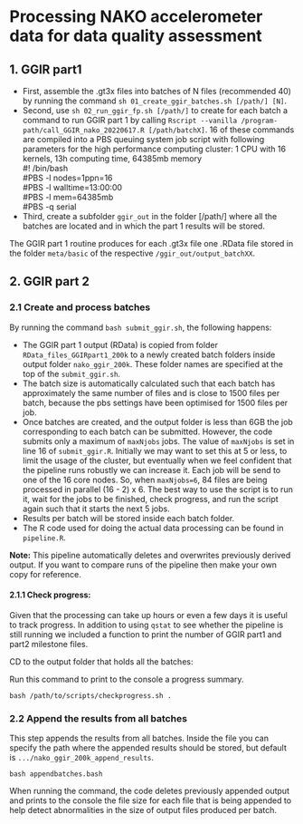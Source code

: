 # Processing NAKO accelerometer data for data quality assessment

## 1. GGIR part1

- First, assemble the .gt3x files into batches of N files (recommended 40) by running the command `sh 01_create_ggir_batches.sh [/path/] [N]`.
- Second, use `sh 02_run_ggir_fp.sh [/path/]` to create for each batch a command to run GGIR part 1 by calling `Rscript --vanilla /program-path/call_GGIR_nako_20220617.R [/path/batchX]`. 16 of these commands are compiled into a PBS queuing system job script with following parameters for the high performance computing cluster: 1 CPU with 16 kernels, 13h computing time, 64385mb memory \
#! /bin/bash \
#PBS -l nodes=1ppn=16 \
#PBS -l walltime=13:00:00 \
#PBS -l mem=64385mb \
#PBS -q serial
- Third, create a subfolder `ggir_out` in the folder [/path/] where all the batches are located and in which the part 1 results will be stored.

The GGIR part 1 routine produces for each .gt3x file one .RData file stored in the folder `meta/basic` of the respective `/ggir_out/output_batchXX`. 

## 2. GGIR part 2

### 2.1 Create and process batches

By running the command `bash submit_ggir.sh`, the following happens:

- The GGIR part 1 output (RData) is copied from folder `RData_files_GGIRpart1_200k` to a newly created batch folders inside output folder `nako_ggir_200k`. These folder names are specified at the top of the `submit_ggir.sh`.
- The batch size is automatically calculated such that each batch has approximately the same number of files and is close to 1500 files per batch, because the pbs settings have been optimised for 1500 files per job.
- Once batches are created, and the output folder is less than 6GB the job corresponding to each batch can be submitted. However, the code submits only a maximum of `maxNjobs` jobs. The value of `maxNjobs` is set in line 16 of `submit_ggir.R`. Initially we may want to set this at 5 or less, to limit the usage of the cluster, but eventually when we feel confident that the pipeline runs robustly we can increase it. Each job will be send to one of the 16 core nodes. So, when `maxNjobs=6`, 84 files are being processed in parallel (16 - 2) x 6. The best way to use the script is to run it, wait for the jobs to be finished, check progress, and run the script again such that it starts the next 5 jobs.
- Results per batch will be stored inside each batch folder.
- The R code used for doing the actual data processing can be found in `pipeline.R`.

**Note:**
This pipeline automatically deletes and overwrites previously derived output.
If you want to compare runs of the pipeline then make your own copy for reference.

#### 2.1.1 Check progress:

Given that the processing can take up hours or even a few days it is useful to track progress. In addition to using `qstat` to see whether the pipeline is still running we included a function to print the number of GGIR part1 and part2 milestone files.

CD to the output folder that holds all the batches:

Run this command to print to the console a progress summary.

`bash /path/to/scripts/checkprogress.sh .`

### 2.2 Append the results from all batches

This step appends the results from all batches. Inside the file you can specify the path where the appended results should be stored, but default is `.../nako_ggir_200k_append_results`.

`bash appendbatches.bash`

When running the command, the code deletes previously appended output and prints to the console the file size for each file that is being appended to help detect abnormalities in the size of output files produced per batch.
